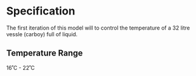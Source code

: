 # Specification

The first iteration of this model will to control the temperature of a 32 litre vessle (carboy) full of liquid.

## Temperature Range

16˚C - 22˚C
